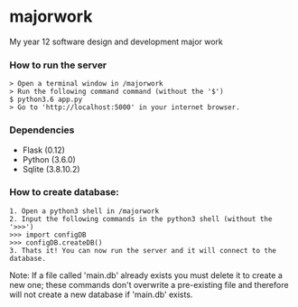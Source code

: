 # majorwork
My year 12 software design and development major work

### How to run the server
    > Open a terminal window in /majorwork
    > Run the following command command (without the '$')
    $ python3.6 app.py
    > Go to 'http://localhost:5000' in your internet browser.


### Dependencies
* Flask (0.12)
* Python (3.6.0)
* Sqlite (3.8.10.2)


### How to create database:        
    1. Open a python3 shell in /majorwork
    2. Input the following commands in the python3 shell (without the '>>>')
    >>> import configDB
    >>> configDB.createDB()
    3. Thats it! You can now run the server and it will connect to the database.
  Note: If a file called 'main.db' already exists you must delete it to create a new one; these commands don't overwrite a pre-existing file and therefore will not create a new database if 'main.db' exists.
